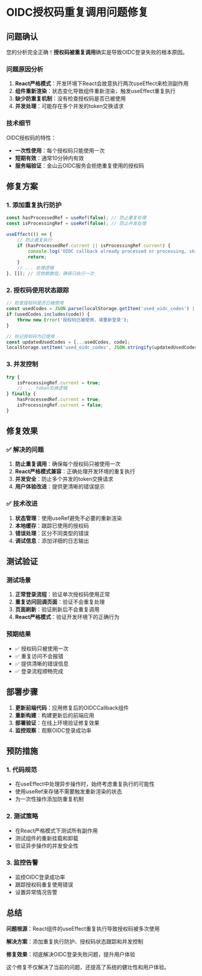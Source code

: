 # OIDC授权码重复调用问题修复

## 问题确认

您的分析完全正确！**授权码被重复调用**确实是导致OIDC登录失败的根本原因。

### 问题原因分析

1. **React严格模式**：开发环境下React会故意执行两次useEffect来检测副作用
2. **组件重新渲染**：状态变化导致组件重新渲染，触发useEffect重复执行
3. **缺少防重复机制**：没有检查授权码是否已被使用
4. **并发处理**：可能存在多个并发的token交换请求

### 技术细节

OIDC授权码的特性：
- **一次性使用**：每个授权码只能使用一次
- **短期有效**：通常10分钟内有效
- **服务端验证**：金山云OIDC服务会拒绝重复使用的授权码

## 修复方案

### 1. 添加重复执行防护

```typescript
const hasProcessedRef = useRef(false); // 防止重复处理
const isProcessingRef = useRef(false); // 防止并发处理

useEffect(() => {
    // 防止重复执行
    if (hasProcessedRef.current || isProcessingRef.current) {
        console.log('OIDC callback already processed or processing, skipping...');
        return;
    }
    // ... 处理逻辑
}, []); // 空依赖数组，确保只执行一次
```

### 2. 授权码使用状态跟踪

```typescript
// 检查授权码是否已被使用
const usedCodes = JSON.parse(localStorage.getItem('used_oidc_codes') || '[]');
if (usedCodes.includes(code)) {
    throw new Error('授权码已被使用，请重新登录');
}

// 标记授权码为已使用
const updatedUsedCodes = [...usedCodes, code];
localStorage.setItem('used_oidc_codes', JSON.stringify(updatedUsedCodes));
```

### 3. 并发控制

```typescript
try {
    isProcessingRef.current = true;
    // ... token交换逻辑
} finally {
    hasProcessedRef.current = true;
    isProcessingRef.current = false;
}
```

## 修复效果

### ✅ 解决的问题

1. **防止重复调用**：确保每个授权码只被使用一次
2. **React严格模式兼容**：正确处理开发环境的重复执行
3. **并发安全**：防止多个并发的token交换请求
4. **用户体验改进**：提供更清晰的错误提示

### ✅ 技术改进

1. **状态管理**：使用useRef避免不必要的重新渲染
2. **本地缓存**：跟踪已使用的授权码
3. **错误处理**：区分不同类型的错误
4. **调试信息**：添加详细的日志输出

## 测试验证

### 测试场景

1. **正常登录流程**：验证单次授权码使用正常
2. **重复访问回调页面**：验证不会重复处理
3. **页面刷新**：验证刷新后不会重复调用
4. **React严格模式**：验证开发环境下的正确行为

### 预期结果

- ✅ 授权码只被使用一次
- ✅ 重复访问不会报错
- ✅ 提供清晰的错误信息
- ✅ 登录流程顺畅完成

## 部署步骤

1. **更新前端代码**：应用修复后的OIDCCallback组件
2. **重新构建**：构建更新后的前端应用
3. **部署验证**：在线上环境验证修复效果
4. **监控观察**：观察OIDC登录成功率

## 预防措施

### 1. 代码规范

- 在useEffect中处理异步操作时，始终考虑重复执行的可能性
- 使用useRef来存储不需要触发重新渲染的状态
- 为一次性操作添加防重复机制

### 2. 测试策略

- 在React严格模式下测试所有副作用
- 测试组件的重新挂载和卸载
- 验证异步操作的并发安全性

### 3. 监控告警

- 监控OIDC登录成功率
- 跟踪授权码重复使用错误
- 设置异常情况告警

## 总结

**问题根源**：React组件的useEffect重复执行导致授权码被多次使用

**解决方案**：添加重复执行防护、授权码状态跟踪和并发控制

**修复效果**：彻底解决OIDC登录失败问题，提升用户体验

这个修复不仅解决了当前的问题，还提高了系统的健壮性和用户体验。